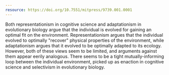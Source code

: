 ```yaml
---
resource: https://doi.org/10.7551/mitpress/9739.001.0001
---
```


Both representationism in cognitive science and adaptationism in evolutionary biology argue that the individual is evolved for gaining an optimal fit on the environment. Representationism argues that the individual evolved to optimally "recover" physical properties of the environment, while adaptationism argues that it evolved to be optimally adapted to its ecology. However, both of these views seem to be limited, and arguments against them appear eerily analogous. There seems to be a tight mutually-informing loop between the individual environment, picked up as enaction in cognitive science and selectivism in evolutionary biology.